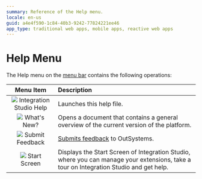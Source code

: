 ```yaml
---
summary: Reference of the Help menu.
locale: en-us
guid: a4e4f590-1c84-40b3-9242-77824221ee46
app_type: traditional web apps, mobile apps, reactive web apps
---
```


# Help Menu

The Help menu on the [menu bar](<../../workspace.md>) contains the following operations:

Menu Item | Description
:--------:|:-----------
![](images/help.gif) Integration Studio Help | Launches this help file.
![](images/whats-new.gif) What's New? | Opens a document that contains a general overview of the current version of the platform.
![](images/submit-feedback.gif) Submit Feedback | [Submits feedback](<submit-feedback.md>) to OutSystems.
![](images/home.gif) Start Screen | Displays the Start Screen of Integration Studio, where you can manage your extensions, take a tour on Integration Studio and get help.
